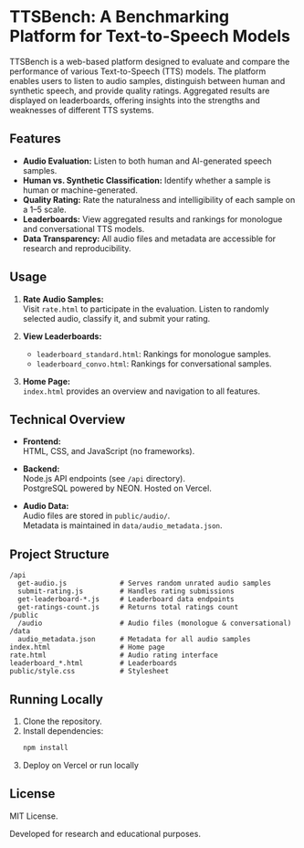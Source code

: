 # TTSBench: A Benchmarking Platform for Text-to-Speech Models

TTSBench is a web-based platform designed to evaluate and compare the performance of various Text-to-Speech (TTS) models. The platform enables users to listen to audio samples, distinguish between human and synthetic speech, and provide quality ratings. Aggregated results are displayed on leaderboards, offering insights into the strengths and weaknesses of different TTS systems.

## Features

- **Audio Evaluation:** Listen to both human and AI-generated speech samples.
- **Human vs. Synthetic Classification:** Identify whether a sample is human or machine-generated.
- **Quality Rating:** Rate the naturalness and intelligibility of each sample on a 1–5 scale.
- **Leaderboards:** View aggregated results and rankings for monologue and conversational TTS models.
- **Data Transparency:** All audio files and metadata are accessible for research and reproducibility.

## Usage

1. **Rate Audio Samples:**  
   Visit `rate.html` to participate in the evaluation. Listen to randomly selected audio, classify it, and submit your rating.

2. **View Leaderboards:**  
   - `leaderboard_standard.html`: Rankings for monologue samples.
   - `leaderboard_convo.html`: Rankings for conversational samples.

3. **Home Page:**  
   `index.html` provides an overview and navigation to all features.

## Technical Overview

- **Frontend:**  
  HTML, CSS, and JavaScript (no frameworks).

- **Backend:**  
  Node.js API endpoints (see `/api` directory).  
  PostgreSQL powered by NEON.
  Hosted on Vercel.

- **Audio Data:**  
  Audio files are stored in `public/audio/`.  
  Metadata is maintained in `data/audio_metadata.json`.

## Project Structure

```
/api
  get-audio.js             # Serves random unrated audio samples
  submit-rating.js         # Handles rating submissions
  get-leaderboard-*.js     # Leaderboard data endpoints
  get-ratings-count.js     # Returns total ratings count
/public
  /audio                   # Audio files (monologue & conversational)
/data
  audio_metadata.json      # Metadata for all audio samples
index.html                 # Home page
rate.html                  # Audio rating interface
leaderboard_*.html         # Leaderboards
public/style.css           # Stylesheet
```


## Running Locally

1. Clone the repository.
2. Install dependencies:
   ```sh
   npm install
   ```
3. Deploy on Vercel or run locally


## License
MIT License.

Developed for research and educational purposes.